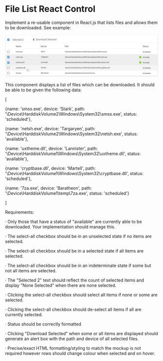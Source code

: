 # File List React Control

Implement a re-usable component in React.js that lists files and allows them to be downloaded. See example:

![Example Image](example.png)

This component displays a list of files which can be downloaded. It should be able to be given the following data:

[

{name: 'smss.exe', device: 'Stark', path: '\\Device\\HarddiskVolume2\\Windows\\System32\\smss.exe', status: 'scheduled'},

{name: 'netsh.exe', device: 'Targaryen', path: '\\Device\\HarddiskVolume2\\Windows\\System32\\netsh.exe', status: 'available'},

{name: 'uxtheme.dll', device: 'Lannister', path: '\\Device\\HarddiskVolume1\\Windows\\System32\\uxtheme.dll', status: 'available'},

{name: 'cryptbase.dll', device: 'Martell', path: '\\Device\\HarddiskVolume1\\Windows\\System32\\cryptbase.dll', status: 'scheduled'},

{name: '7za.exe', device: 'Baratheon', path: '\\Device\\HarddiskVolume1\\temp\\7za.exe', status: 'scheduled'}

]

Requirements:

· Only those that have a status of "available" are currently able to be downloaded. Your implementation should manage this.

· The select-all checkbox should be in an unselected state if no items are selected.

· The select-all checkbox should be in a selected state if all items are selected.

· The select-all checkbox should be in an indeterminate state if some but not all items are selected.

· The "Selected 2" text should reflect the count of selected items and display "None Selected" when there are none selected.

· Clicking the select-all checkbox should select all items if none or some are selected.

· Clicking the select-all checkbox should de-select all items if all are currently selected.

· Status should be correctly formatted

· Clicking "Download Selected" when some or all items are displayed should generate an alert box with the path and device of all selected files.

· Precise/exact HTML formatting/styling to match the mockup is not required however rows should change colour when selected and on hover.
